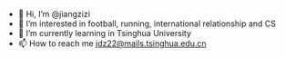 - 👋 Hi, I’m @jiangzizi
- 👀 I’m interested in football, running, international relationship and CS
- 🌱 I’m currently learning in Tsinghua University
- 📫 How to reach me jdz22@mails.tsinghua.edu.cn

<!---
jiangzizi/jiangzizi is a ✨ special ✨ repository because its `README.md` (this file) appears on your GitHub profile.
You can click the Preview link to take a look at your changes.
--->
